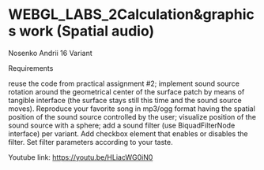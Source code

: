# WEBGL_LABS_2Calculation&graphics work (Spatial audio)

Nosenko Andrii 16 Variant

Requirements

reuse the code from practical assignment #2;
implement sound source rotation around the geometrical center of the surface patch by means of tangible interface (the surface stays still this time and the sound source moves). Reproduce your favorite song in mp3/ogg format having the spatial position of the sound source controlled by the user;
visualize position of the sound source with a sphere;
add a sound filter (use BiquadFilterNode interface) per variant. Add checkbox element that enables or disables the filter. Set filter parameters according to your taste.


Youtube link: https://youtu.be/HLiacWG0iN0
